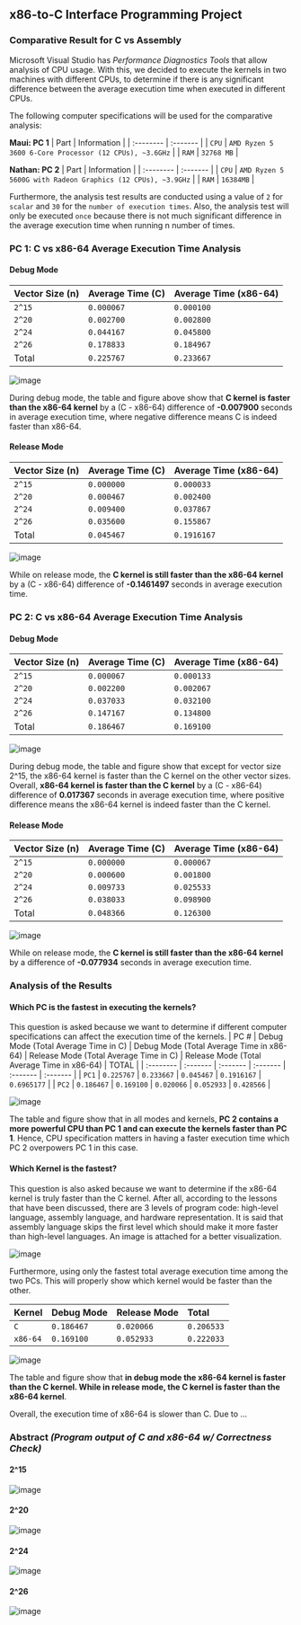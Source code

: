 ## x86-to-C Interface Programming Project

### Comparative Result for C vs Assembly

Microsoft Visual Studio has *Performance Diagnostics Tools* that allow analysis of CPU usage. With this, we decided to execute the kernels in two machines with different CPUs, to determine if there is any significant difference between the average execution time when executed in different CPUs.

The following computer specifications will be used for the comparative analysis:

**Maui: PC 1**
| Part | Information |
| :-------- | :------- | 
| `CPU` | `AMD Ryzen 5 3600 6-Core Processor (12 CPUs), ~3.6GHz` |
| `RAM` | `32768 MB` |

**Nathan: PC 2**
| Part | Information |
| :-------- | :------- | 
| `CPU` | `AMD Ryzen 5 5600G with Radeon Graphics (12 CPUs), ~3.9GHz` |
| `RAM` | `16384MB` |

Furthermore, the analysis test results are conducted using a value of `2` for `scalar` and `30` for the `number of execution times`. Also, the analysis test will only be executed `once` because there is not 
much significant difference in the average execution time when running n number of times.

### PC 1: C vs x86-64 Average Execution Time Analysis
#### Debug Mode
| Vector Size (n) | Average Time (C) | Average Time (x86-64) | 
| :-------- | :------- | :------- | 
| `2^15` | `0.000067` | `0.000100` |
| `2^20` | `0.002700` | `0.002800` |
| `2^24` | `0.044167` | `0.045800` |
| `2^26` | `0.178833` | `0.184967` |
| Total | `0.225767` | `0.233667` |

![image](https://github.com/mauries-lopez/LBYARCH-SAXPY/assets/102708347/81527e20-3362-43b2-b7f9-559368494bee)

During debug mode, the table and figure above show that **C kernel is faster than the x86-64 kernel** by a (C - x86-64) difference of **-0.007900** seconds in average execution time, where negative difference means C is indeed faster than x86-64.

#### Release Mode
| Vector Size (n) | Average Time (C) | Average Time (x86-64) | 
| :-------- | :------- | :------- | 
| `2^15` | `0.000000` | `0.000033` |
| `2^20` | `0.000467` | `0.002400` |
| `2^24` | `0.009400` | `0.037867` |
| `2^26` | `0.035600` | `0.155867` |
| Total | `0.045467` | `0.1916167` |

![image](https://github.com/mauries-lopez/LBYARCH-SAXPY/assets/102708347/328bef30-fcb0-40cd-ac25-781de9e3f3f6)

While on release mode, the **C kernel is still faster than the x86-64 kernel** by a (C - x86-64) difference of **-0.1461497** seconds in average execution time. 

### PC 2: C vs x86-64 Average Execution Time Analysis
#### Debug Mode
| Vector Size (n) | Average Time (C) | Average Time (x86-64) | 
| :-------- | :------- | :------- | 
| `2^15` | `0.000067` | `0.000133` |
| `2^20` | `0.002200` | `0.002067` |
| `2^24` | `0.037033` | `0.032100` |
| `2^26` | `0.147167` | `0.134800` |
| Total | `0.186467` | `0.169100` |

![image](https://github.com/mauries-lopez/LBYARCH-SAXPY/assets/102708347/4c4fa8ba-613b-4b99-a72f-a25531a5d44f)

During debug mode, the table and figure show that except for vector size 2^15, the x86-64 kernel is faster than the C kernel on the other vector sizes. Overall, **x86-64 kernel is faster than the C kernel** by a (C - x86-64) difference of **0.017367** seconds in average execution time, 
where positive difference means the x86-64 kernel is indeed faster than the C kernel. 

#### Release Mode
| Vector Size (n) | Average Time (C) | Average Time (x86-64) | 
| :-------- | :------- | :------- | 
| `2^15` | `0.000000` | `0.000067` |
| `2^20` | `0.000600` | `0.001800` |
| `2^24` | `0.009733` | `0.025533` |
| `2^26` | `0.038033` | `0.098900` |
| Total | `0.048366` | `0.126300` |

![image](https://github.com/mauries-lopez/LBYARCH-SAXPY/assets/102708347/bf7b13f1-e798-4894-845c-d5e0b7b0a2ac)

While on release mode, the **C kernel is still faster than the x86-64 kernel** by a difference of **-0.077934** seconds in average execution time. 

### Analysis of the Results
#### Which PC is the fastest in executing the kernels?
This question is asked because we want to determine if different computer specifications can affect the execution time of the kernels.
| PC # | Debug Mode (Total Average Time in C) | Debug Mode (Total Average Time in x86-64) | Release Mode (Total Average Time in C) | Release Mode (Total Average Time in x86-64) | TOTAL |
| :-------- | :------- | :------- | :------- | :------- | :------- | 
| `PC1` | `0.225767` | `0.233667` | `0.045467` | `0.1916167` | `0.6965177` |
| `PC2` | `0.186467` | `0.169100` | `0.020066` | `0.052933` | `0.428566` |

![image](https://github.com/mauries-lopez/LBYARCH-SAXPY/assets/102708347/d394bab3-eea0-4827-85ba-7a68f95cbc80)

The table and figure show that in all modes and kernels, **PC 2 contains a more powerful CPU than PC 1 and can execute the kernels faster than PC 1**. Hence, CPU specification matters in having a faster execution time which PC 2 overpowers PC 1 in this case.

#### Which Kernel is the fastest?
This question is also asked because we want to determine if the x86-64 kernel is truly faster than the C kernel. After all, according to the lessons that have been discussed, there are 3 levels of program code: high-level language, assembly language, and hardware representation.
It is said that assembly language skips the first level which should make it more faster than high-level languages. An image is attached for a better visualization.

![image](https://github.com/mauries-lopez/LBYARCH-SAXPY/assets/102708347/24885e11-a8d5-45ff-8fb5-e3a051b0b9db)

Furthermore, using only the fastest total average execution time among the two PCs. This will properly show which kernel would be faster than the other.

| Kernel | Debug Mode | Release Mode | Total |
| :-------- | :------- | :------- | :------- | 
| `C` | `0.186467` | `0.020066` | `0.206533` | 
| `x86-64` | `0.169100` | `0.052933` | `0.222033` |

![image](https://github.com/mauries-lopez/LBYARCH-SAXPY/assets/102708347/9ed68eb8-6f6f-40ec-a55e-8297dd8e5b9d)

The table and figure show that **in debug mode the x86-64 kernel is faster than the C kernel. While in release mode, the C kernel is faster than the x86-64 kernel**.

Overall, the execution time of x86-64 is slower than C. Due to ...


### Abstract *(Program output of C and x86-64 w/ Correctness Check)*
#### 2^15
![image](https://github.com/mauries-lopez/LBYARCH-SAXPY/assets/102708347/e1c7876c-7c83-4321-b89c-5c722d0fc96b)
#### 2^20
![image](https://github.com/mauries-lopez/LBYARCH-SAXPY/assets/102708347/c287493c-f15b-4ca9-9967-97d878352e17)
#### 2^24
![image](https://github.com/mauries-lopez/LBYARCH-SAXPY/assets/102708347/cc847d9f-6cd5-4536-97dc-79b793215254)
#### 2^26
![image](https://github.com/mauries-lopez/LBYARCH-SAXPY/assets/102708347/b5ad986c-1397-4ce6-9b47-5f6e6293959b)




